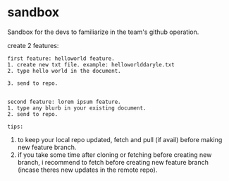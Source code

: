 # sandbox
Sandbox for the devs to familiarize in the team's github operation.

create 2 features:

    first feature: helloworld feature. 
    1. create new txt file. example: helloworlddaryle.txt
    2. type hello world in the document.

    3. send to repo.
    

    second feature: lorem ipsum feature.
    1. type any blurb in your existing document.
    2. send to repo.

    tips:


1. to keep your local repo updated, fetch and pull (if avail) before making new feature branch.
2. if you take some time after cloning or fetching before creating new branch, i recommend to fetch before creating new feature branch (incase theres new updates in the remote repo).